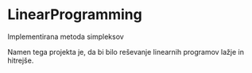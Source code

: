 # LinearProgramming
Implementirana metoda simpleksov

Namen tega projekta je, da bi bilo reševanje linearnih programov lažje in hitrejše.